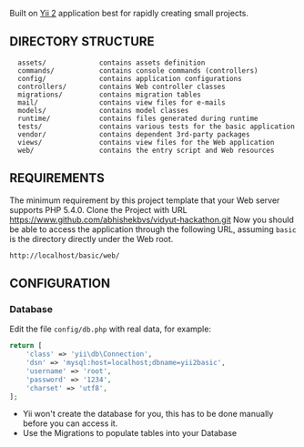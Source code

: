 Built on [Yii 2](http://www.yiiframework.com/) application best for rapidly creating small projects.

DIRECTORY STRUCTURE
-------------------

      assets/             contains assets definition
      commands/           contains console commands (controllers)
      config/             contains application configurations
      controllers/        contains Web controller classes
      migrations/         contains migration tables
      mail/               contains view files for e-mails
      models/             contains model classes
      runtime/            contains files generated during runtime
      tests/              contains various tests for the basic application
      vendor/             contains dependent 3rd-party packages
      views/              contains view files for the Web application
      web/                contains the entry script and Web resources

REQUIREMENTS
------------
The minimum requirement by this project template that your Web server supports PHP 5.4.0.
Clone the Project with URL https://www.github.com/abhishekbvs/vidyut-hackathon.git
Now you should be able to access the application through the following URL, assuming `basic` is the directory
directly under the Web root.
~~~
http://localhost/basic/web/
~~~

CONFIGURATION
-------------

### Database

Edit the file `config/db.php` with real data, for example:

```php
return [
    'class' => 'yii\db\Connection',
    'dsn' => 'mysql:host=localhost;dbname=yii2basic',
    'username' => 'root',
    'password' => '1234',
    'charset' => 'utf8',
];
```
- Yii won't create the database for you, this has to be done manually before you can access it.
- Use the Migrations to populate tables into your Database


